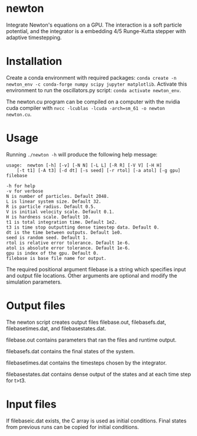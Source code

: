 # newton
Integrate Newton's equations on a GPU. The interaction is a soft particle potential, and the integrator is a embedding 4/5 Runge-Kutta stepper with adaptive timestepping.

# Installation
Create a conda environment with required packages:
`conda create -n newton_env -c conda-forge numpy scipy jupyter matplotlib`.  Activate this environment to run the oscillators.py script: `conda activate newton_env`. 

The newton.cu program can be compiled on a computer with the nvidia cuda compiler with `nvcc -lcublas -lcuda -arch=sm_61 -o newton newton.cu`.

# Usage
Running `./newton -h` will produce the following help message:
```
usage:	newton [-h] [-v] [-N N] [-L L] [-R R] [-V V] [-H H]
	[-t t1] [-A t3] [-d dt] [-s seed] [-r rtol] [-a atol] [-g gpu] filebase  

-h for help 
-v for verbose 
N is number of particles. Default 2048. 
L is linear system size. Default 32. 
R is particle radius. Default 0.5. 
V is initial velocity scale. Default 0.1. 
H is hardness scale. Default 10. 
t1 is total integration time. Default 1e2. 
t3 is time stop outputting dense timestep data. Default 0. 
dt is the time between outputs. Default 1e0. 
seed is random seed. Default 1. 
rtol is relative error tolerance. Default 1e-6.
atol is absolute error tolerance. Default 1e-6.
gpu is index of the gpu. Default 0.
filebase is base file name for output.  
```

The required positional argument filebase is a string which specifies input and output file locations. Other arguments are optional and modify the simulation parameters.

# Output files
The newton script creates output files filebase.out, filebasefs.dat, filebasetimes.dat, and filebasestates.dat.

filebase.out contains parameters that ran the files and runtime output.

filebasefs.dat contains the final states of the system.

filebasetimes.dat contains the timesteps chosen by the integrator.

filebasestates.dat contains dense output of the states and at each time step for t>t3.

# Input files
If filebaseic.dat exists, the C array is used as initial conditions. Final states from previous runs can be copied for initial conditions.
